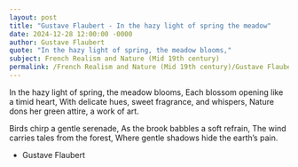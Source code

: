 ```yaml
---
layout: post
title: "Gustave Flaubert - In the hazy light of spring the meadow"
date: 2024-12-28 12:00:00 -0000
author: Gustave Flaubert
quote: "In the hazy light of spring, the meadow blooms,"
subject: French Realism and Nature (Mid 19th century)
permalink: /French Realism and Nature (Mid 19th century)/Gustave Flaubert/Gustave Flaubert - In the hazy light of spring the meadow
---
```


In the hazy light of spring, the meadow blooms,
Each blossom opening like a timid heart,
With delicate hues, sweet fragrance, and whispers,
Nature dons her green attire, a work of art.

Birds chirp a gentle serenade,
As the brook babbles a soft refrain,
The wind carries tales from the forest,
Where gentle shadows hide the earth’s pain.

- Gustave Flaubert
